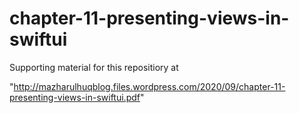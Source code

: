 # chapter-11-presenting-views-in-swiftui

Supporting material for this repositiory at

"http://mazharulhuqblog.files.wordpress.com/2020/09/chapter-11-presenting-views-in-swiftui.pdf"
